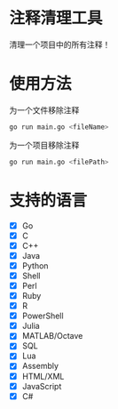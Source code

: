 # 注释清理工具

清理一个项目中的所有注释！

# 使用方法

为一个文件移除注释

```bash
go run main.go <fileName>
```

为一个项目移除注释

```bash
go run main.go <filePath>
```

# 支持的语言

- [x] Go
- [x] C
- [x] C++
- [x] Java
- [x] Python
- [x] Shell
- [x] Perl
- [x] Ruby
- [x] R
- [x] PowerShell
- [x] Julia
- [x] MATLAB/Octave
- [x] SQL
- [x] Lua
- [x] Assembly
- [x] HTML/XML
- [x] JavaScript
- [x] C#
